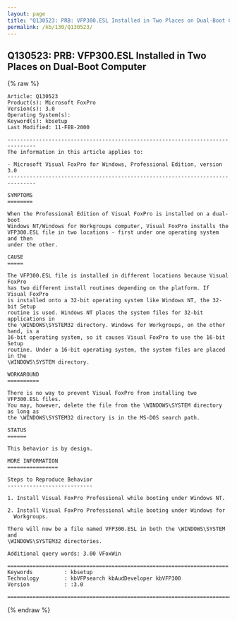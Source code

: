 ```yaml
---
layout: page
title: "Q130523: PRB: VFP300.ESL Installed in Two Places on Dual-Boot Computer"
permalink: /kb/130/Q130523/
---
```


## Q130523: PRB: VFP300.ESL Installed in Two Places on Dual-Boot Computer

{% raw %}

	Article: Q130523
	Product(s): Microsoft FoxPro
	Version(s): 3.0
	Operating System(s): 
	Keyword(s): kbsetup
	Last Modified: 11-FEB-2000
	
	-------------------------------------------------------------------------------
	The information in this article applies to:
	
	- Microsoft Visual FoxPro for Windows, Professional Edition, version 3.0 
	-------------------------------------------------------------------------------
	
	SYMPTOMS
	========
	
	When the Professional Edition of Visual FoxPro is installed on a dual-boot
	Windows NT/Windows for Workgroups computer, Visual FoxPro installs the
	VFP300.ESL file in two locations - first under one operating system and then
	under the other.
	
	CAUSE
	=====
	
	The VFP300.ESL file is installed in different locations because Visual FoxPro
	has two different install routines depending on the platform. If Visual FoxPro
	is installed onto a 32-bit operating system like Windows NT, the 32-bit Setup
	routine is used. Windows NT places the system files for 32-bit applications in
	the \WINDOWS\SYSTEM32 directory. Windows for Workgroups, on the other hand, is a
	16-bit operating system, so it causes Visual FoxPro to use the 16-bit Setup
	routine. Under a 16-bit operating system, the system files are placed in the
	\WINDOWS\SYSTEM directory.
	
	WORKAROUND
	==========
	
	There is no way to prevent Visual FoxPro from installing two VFP300.ESL files.
	You may, however, delete the file from the \WINDOWS\SYSTEM directory as long as
	the \WINDOWS\SYSTEM32 directory is in the MS-DOS search path.
	
	STATUS
	======
	
	This behavior is by design.
	
	MORE INFORMATION
	================
	
	Steps to Reproduce Behavior
	---------------------------
	
	1. Install Visual FoxPro Professional while booting under Windows NT.
	
	2. Install Visual FoxPro Professional while booting under Windows for
	  Workgroups.
	
	There will now be a file named VFP300.ESL in both the \WINDOWS\SYSTEM and
	\WINDOWS\SYSTEM32 directories.
	
	Additional query words: 3.00 VFoxWin
	
	======================================================================
	Keywords          : kbsetup 
	Technology        : kbVFPsearch kbAudDeveloper kbVFP300
	Version           : :3.0
	
	=============================================================================
	

{% endraw %}
